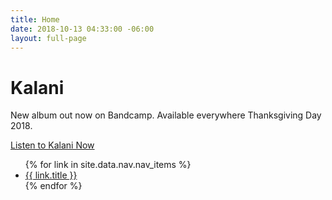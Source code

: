 ```yaml
---
title: Home
date: 2018-10-13 04:33:00 -06:00
layout: full-page
---
```


# Kalani

New album out now on Bandcamp. Available everywhere Thanksgiving Day 2018.

<a class="button" href="https://mainsandmonitors.bandcamp.com/album/kalani">Listen to Kalani Now</a>

<nav>
  <ul>
    {% for link in site.data.nav.nav_items %}
      <li><a href="{{ link.url }}">{{ link.title }}</a></li>
    {% endfor %}
  </ul>
</nav>

